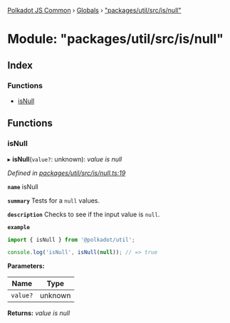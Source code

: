 [Polkadot JS Common](../README.md) › [Globals](../globals.md) › ["packages/util/src/is/null"](_packages_util_src_is_null_.md)

# Module: "packages/util/src/is/null"

## Index

### Functions

* [isNull](_packages_util_src_is_null_.md#isnull)

## Functions

###  isNull

▸ **isNull**(`value?`: unknown): *value is null*

*Defined in [packages/util/src/is/null.ts:19](https://github.com/polkadot-js/common/blob/2f7d5cd4/packages/util/src/is/null.ts#L19)*

**`name`** isNull

**`summary`** Tests for a `null` values.

**`description`** 
Checks to see if the input value is `null`.

**`example`** 
<BR>

```javascript
import { isNull } from '@polkadot/util';

console.log('isNull', isNull(null)); // => true
```

**Parameters:**

Name | Type |
------ | ------ |
`value?` | unknown |

**Returns:** *value is null*

